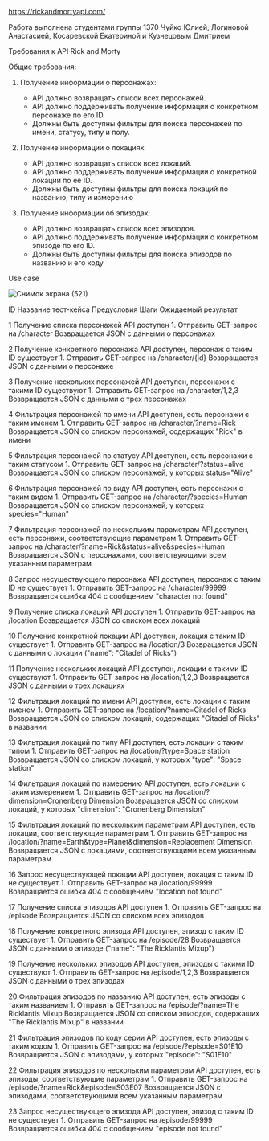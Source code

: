 https://rickandmortyapi.com/

Работа выполнена студентами группы 1370 Чуйко Юлией, Логиновой Анастасией, Косаревской Екатериной и Кузнецовым Дмитрием

Требования к API Rick and Morty

Общие требования:

1. Получение информации о персонажах:
   - API должно возвращать список всех персонажей.
   - API должно поддерживать получение информации о конкретном персонаже по его ID.
   - Должны быть доступны фильтры для поиска персонажей по имени, статусу, типу и полу.

2. Получение информации о локациях:
   - API должно возвращать список всех локаций.
   - API должно поддерживать получение информации о конкретной локации по её ID.
   - Должны быть доступны фильтры для поиска локаций по названию, типу и измерению

3. Получение информации об эпизодах:
   - API должно возвращать список всех эпизодов.
   - API должно поддерживать получение информации о конкретном эпизоде по его ID.
   - Должны быть доступны фильтры для поиска эпизодов по названию и его коду

Use case

![Снимок экрана (521)](https://github.com/user-attachments/assets/af77d64b-3c31-40c6-8f42-0654fb161f49)




ID	Название тест-кейса	Предусловия	Шаги	Ожидаемый результат

1	Получение списка персонажей	API доступен	1. Отправить GET-запрос на /character	Возвращается JSON с данными о персонажах

2	Получение конкретного персонажа	API доступен, персонаж с таким ID существует	1. Отправить GET-запрос на /character/{id}	Возвращается JSON с данными о персонаже

3	Получение нескольких персонажей	API доступен, персонажи с такими ID существуют	1. Отправить GET-запрос на /character/1,2,3	Возвращается JSON с данными о трех персонажах

4	Фильтрация персонажей по имени	API доступен, есть персонажи с таким именем	1. Отправить GET-запрос на /character/?name=Rick	Возвращается JSON со списком персонажей, содержащих "Rick" в имени

5	Фильтрация персонажей по статусу	API доступен, есть персонажи с таким статусом	1. Отправить GET-запрос на /character/?status=alive	Возвращается JSON со списком персонажей, у которых status="Alive"

6	Фильтрация персонажей по виду	API доступен, есть персонажи с таким видом	1. Отправить GET-запрос на /character/?species=Human	Возвращается JSON со списком персонажей, у которых species="Human"

7	Фильтрация персонажей по нескольким параметрам	API доступен, есть персонажи, соответствующие параметрам	1. Отправить GET-запрос на /character/?name=Rick&status=alive&species=Human	Возвращается JSON с персонажами, соответствующими всем указанным параметрам

8	Запрос несуществующего персонажа	API доступен, персонаж с таким ID не существует	1. Отправить GET-запрос на /character/99999	Возвращается ошибка 404 с сообщением "character not found"

9	Получение списка локаций	API доступен	1. Отправить GET-запрос на /location	Возвращается JSON со списком всех локаций

10	Получение конкретной локации	API доступен, локация с таким ID существует	1. Отправить GET-запрос на /location/3	Возвращается JSON с данными о локации ("name": "Citadel of Ricks")

11	Получение нескольких локаций	API доступен, локации с такими ID существуют	1. Отправить GET-запрос на /location/1,2,3	Возвращается JSON с данными о трех локациях

12	Фильтрация локаций по имени	API доступен, есть локации с таким именем	1. Отправить GET-запрос на /location/?name=Citadel of Ricks	Возвращается JSON со списком локаций, содержащих "Citadel of Ricks" в названии

13	Фильтрация локаций по типу	API доступен, есть локации с таким типом	1. Отправить GET-запрос на /location/?type=Space station	Возвращается JSON со списком локаций, у которых "type": "Space station"

14	Фильтрация локаций по измерению	API доступен, есть локации с таким измерением	1. Отправить GET-запрос на /location/?dimension=Cronenberg Dimension	Возвращается JSON со списком локаций, у которых "dimension": "Cronenberg Dimension"

15	Фильтрация локаций по нескольким параметрам	API доступен, есть локации, соответствующие параметрам	1. Отправить GET-запрос на /location/?name=Earth&type=Planet&dimension=Replacement Dimension	Возвращается JSON с локациями, соответствующими всем указанным параметрам

16	Запрос несуществующей локации	API доступен, локация с таким ID не существует	1. Отправить GET-запрос на /location/99999	Возвращается ошибка 404 с сообщением "location not found"

17	Получение списка эпизодов	API доступен	1. Отправить GET-запрос на /episode	Возвращается JSON со списком всех эпизодов

18	Получение конкретного эпизода	API доступен, эпизод с таким ID существует	1. Отправить GET-запрос на /episode/28	Возвращается JSON с данными о эпизоде ("name": "The Ricklantis Mixup")

19	Получение нескольких эпизодов	API доступен, эпизоды с такими ID существуют	1. Отправить GET-запрос на /episode/1,2,3	Возвращается JSON с данными о трех эпизодах

20	Фильтрация эпизодов по названию	API доступен, есть эпизоды с таким названием	1. Отправить GET-запрос на /episode/?name=The Ricklantis Mixup	Возвращается JSON со списком эпизодов, содержащих "The Ricklantis Mixup" в названии

21	Фильтрация эпизодов по коду серии	API доступен, есть эпизоды с таким кодом	1. Отправить GET-запрос на /episode/?episode=S01E10	Возвращается JSON с эпизодами, у которых "episode": "S01E10"

22	Фильтрация эпизодов по нескольким параметрам	API доступен, есть эпизоды, соответствующие параметрам	1. Отправить GET-запрос на /episode/?name=Rick&episode=S03E07	Возвращается JSON с эпизодами, соответствующими всем указанным параметрам

23	Запрос несуществующего эпизода	API доступен, эпизод с таким ID не существует	1. Отправить GET-запрос на /episode/99999	Возвращается ошибка 404 с сообщением "episode not found"




